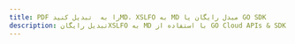 ---title: PDF را به  تبدیل کنیدMD، XSLFO به MD مبدل رایگان یا GO SDKdescription: تبدیل رایگانXSLFO به MD با استفاده از GO Cloud APIs & SDK همچنین اسناد PDF را در Cloud ایجاد، ویرایش و رندر کنید.---